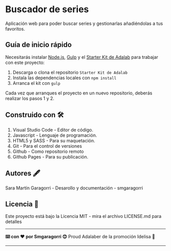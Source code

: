 # Buscador de series

Aplicación web para poder buscar series y gestionarlas añadiéndolas a tus favoritos.

## Guía de inicio rápido

Necesitarás instalar [Node.js](https://nodejs.org/), [Gulp](https://gulpjs.com) y el [Starter Kit de Adalab](https://github.com/Adalab/Adalab-web-starter-kit) para trabajar con este proyecto:

1. Descarga o clona el repositorio `Starter Kit de Adalab`
2. Instala las dependencias locales con `npm install`
3. Arranca el kit con `gulp`

Cada vez que arranques el proyecto en un nuevo repositorio, deberás realizar los pasos 1 y 2.

## Construido con :hammer_and_wrench:

1. Visual Studio Code - Editor de código.
2. Javascript - Lenguaje de programación.
3. HTML5 y SASS - Para su maquetación.
4. Git - Para el control de versiones
5. Github - Como repositorio remoto
6. Github Pages - Para su publicación.

## Autores :fountain_pen:

Sara Martín Garagorri - Desarollo y documentación - smgaragorri

## Licencia :page_facing_up:

Este proyecto está bajo la Licencia MIT - mira el archivo LICENSE.md para detalles

---

**:keyboard: con :heart: por Smgaragorri :blush:**
Proud Adalaber de la promoción Idelisa :whale:

---
